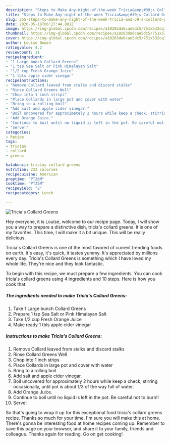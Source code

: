 ```yaml
---
description: "Steps to Make Any-night-of-the-week Tricia&amp;#39;s Collard Greens"
title: "Steps to Make Any-night-of-the-week Tricia&amp;#39;s Collard Greens"
slug: 255-steps-to-make-any-night-of-the-week-tricia-and-39-s-collard-greens
date: 2020-05-18T06:27:44.801Z
image: https://img-global.cpcdn.com/recipes/a10283da6cae5dc5/751x532cq70/tricias-collard-greens-recipe-main-photo.jpg
thumbnail: https://img-global.cpcdn.com/recipes/a10283da6cae5dc5/751x532cq70/tricias-collard-greens-recipe-main-photo.jpg
cover: https://img-global.cpcdn.com/recipes/a10283da6cae5dc5/751x532cq70/tricias-collard-greens-recipe-main-photo.jpg
author: Louise Bowen
ratingvalue: 4.2
reviewcount: 11
recipeingredient:
- "1 Large bunch Collard Greens"
- "1 tsp Sea Salt or Pink Himalayan Salt"
- "1/2 cup Fresh Orange Juice"
- "1 tbls apple cider vinegar"
recipeinstructions:
- "Remove Collard leaved from stalks and discard stalks"
- "Rinse Collard Greens Well"
- "Chop into 1 inch strips"
- "Place Collards in large pot and cover with water"
- "Bring to a rolling boil"
- "Add salt and apple cider vinegar."
- "Boil uncovered for approximately 2 hours while keep a check, stirring occasionally, until pot is about 1/3 of the way full of water."
- "Add Orange Juice."
- "Continue to boil until no liquid is left in the pot. Be careful not to burn!!"
- "Serve!"
categories:
- Recipe
tags:
- tricias
- collard
- greens

katakunci: tricias collard greens 
nutrition: 222 calories
recipecuisine: American
preptime: "PT26M"
cooktime: "PT35M"
recipeyield: "2"
recipecategory: Lunch

---
```



![Tricia&#39;s Collard Greens](https://img-global.cpcdn.com/recipes/a10283da6cae5dc5/751x532cq70/tricias-collard-greens-recipe-main-photo.jpg)

Hey everyone, it is Louise, welcome to our recipe page. Today, I will show you a way to prepare a distinctive dish, tricia&#39;s collard greens. It is one of my favorites. This time, I will make it a bit unique. This will be really delicious.



Tricia&#39;s Collard Greens is one of the most favored of current trending foods on earth. It's easy, it's quick, it tastes yummy. It's appreciated by millions every day. Tricia&#39;s Collard Greens is something which I have loved my whole life. They're nice and they look fantastic.


To begin with this recipe, we must prepare a few ingredients. You can cook tricia&#39;s collard greens using 4 ingredients and 10 steps. Here is how you cook that.

<!--inarticleads1-->

##### The ingredients needed to make Tricia&#39;s Collard Greens:

1. Take 1 Large bunch Collard Greens
1. Prepare 1 tsp Sea Salt or Pink Himalayan Salt
1. Take 1/2 cup Fresh Orange Juice
1. Make ready 1 tbls apple cider vinegar




<!--inarticleads2-->

##### Instructions to make Tricia&#39;s Collard Greens:

1. Remove Collard leaved from stalks and discard stalks
1. Rinse Collard Greens Well
1. Chop into 1 inch strips
1. Place Collards in large pot and cover with water
1. Bring to a rolling boil
1. Add salt and apple cider vinegar.
1. Boil uncovered for approximately 2 hours while keep a check, stirring occasionally, until pot is about 1/3 of the way full of water.
1. Add Orange Juice.
1. Continue to boil until no liquid is left in the pot. Be careful not to burn!!
1. Serve!




So that's going to wrap it up for this exceptional food tricia&#39;s collard greens recipe. Thanks so much for your time. I'm sure you will make this at home. There's gonna be interesting food at home recipes coming up. Remember to save this page on your browser, and share it to your family, friends and colleague. Thanks again for reading. Go on get cooking!
